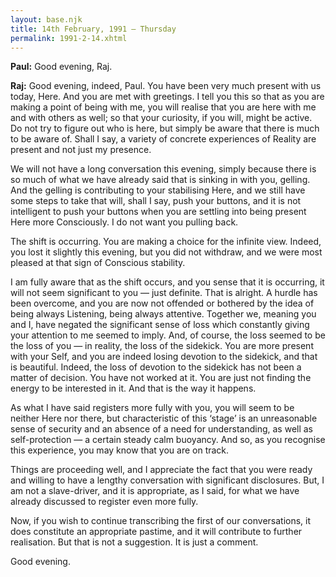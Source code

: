 ```yaml
---
layout: base.njk
title: 14th February, 1991 — Thursday
permalink: 1991-2-14.xhtml
---
```


**Paul:** Good evening, Raj.

**Raj:** Good evening, indeed, Paul. 
You have been very much present with us today, Here. 
And you are met with greetings. 
I tell you this so that as you are making a point of being with me, you will realise that you are here with me and with others as well; so that your curiosity, if you will, might be active. 
Do not try to figure out who is here, but simply be aware that there is much to be aware of. 
Shall I say, a variety of concrete experiences of Reality are present and not just my presence.

We will not have a long conversation this evening, simply because there is so much of what we have already said that is sinking in with you, gelling. 
And the gelling is contributing to your stabilising Here, and we still have some steps to take that will, shall I say, push your buttons, and it is not intelligent to push your buttons when you are settling into being present Here more Consciously. 
I do not want you pulling back.

The shift is occurring. 
You are making a choice for the infinite view. 
Indeed, you lost it slightly this evening, but you did not withdraw, and we were most pleased at that sign of Conscious stability.

I am fully aware that as the shift occurs, and you sense that it is occurring, it will not seem significant to you — just definite. 
That is alright. 
A hurdle has been overcome, and you are now not offended or bothered by the idea of being always Listening, being always attentive. 
Together we, meaning you and I, have negated the significant sense of loss which constantly giving your attention to me seemed to imply. 
And, of course, the loss seemed to be the loss of you — in reality, the loss of the sidekick. 
You are more present with your Self, and you are indeed losing devotion to the sidekick, and that is beautiful. 
Indeed, the loss of devotion to the sidekick has not been a matter of decision. 
You have not worked at it. 
You are just not finding the energy to be interested in it. 
And that is the way it happens.

As what I have said registers more fully with you, you will seem to be neither Here nor there, but characteristic of this ‘stage’ is an unreasonable sense of security and an absence of a need for understanding, as well as self-protection — a certain steady calm buoyancy. 
And so, as you recognise this experience, you may know that you are on track.

Things are proceeding well, and I appreciate the fact that you were ready and willing to have a lengthy conversation with significant disclosures. 
But, I am not a slave-driver, and it is appropriate, as I said, for what we have already discussed to register even more fully. 

Now, if you wish to continue transcribing the first of our conversations, it does constitute an appropriate pastime, and it will contribute to further realisation. 
But that is not a suggestion. 
It is just a comment.

Good evening.
